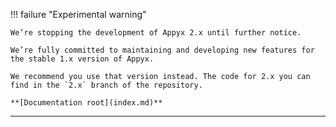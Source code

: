 !!! failure "Experimental warning"

    We’re stopping the development of Appyx 2.x until further notice.

    We’re fully committed to maintaining and developing new features for the stable 1.x version of Appyx.

    We recommend you use that version instead. The code for 2.x you can find in the `2.x` branch of the repository.

    **[Documentation root](index.md)**

---
